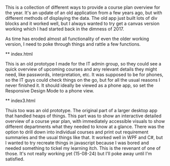 This is a collection of different ways to provide a course plan overview for the year. It's an update of an old application from a few years ago, but with different methods of displaying the data.
The old app just built lots of div blocks and it worked well, but I always wanted to try get a canvas version working which I had started back in the dimness of 2017.

As time has eroded almost all functionality of even the older working version, I need to poke through things and rattle a few functions. 


** index.html

This is an old prototype I made for the IT admin group, so they could see a quick overview of upcoming courses and any relevant details they might need, like passwords, interpretation, etc.
It was supposed to be for phones, so the IT guys could check things on the go, but for all the usual reasons I never finished it.
It should ideally be viewed as a phone app, so set the Responsive Design Mode to a phone view.

** index3.html

Thuis too was an old prototype. The original part of a larger desktop app that handled heaps of things. This part was to show an interactive detailed overview of a course year plan, with immediately accessible visuals to show different departments what they needed to know at a glance. There was the option to drill down into individual courses and print out requirement summaries and the usual things like that. It worked well in WPF and C#, but I wanted to try recreate things in javascript because I was bored and needed something to tickel my learning itch. This is the revenant of one of those. It's not really working yet (15-08-24) but I'll poke away until I'm satisfied.
